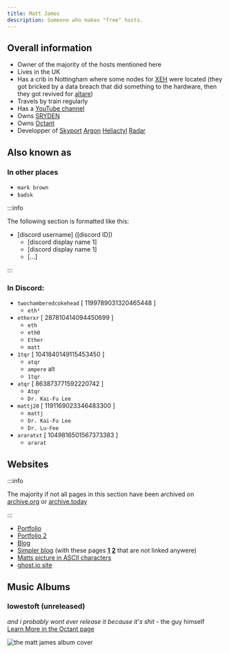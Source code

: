 ```yaml
---
title: Matt James
description: Someone who makes "free" hosts.
---
```


## Overall information
* Owner of the majority of the hosts mentioned here
* Lives in the UK
* Has a crib in Nottingham where some nodes for [XEH](../Hosts/xeh.sh.mdx) were located (they got bricked by a data breach that did something to the hardware, then they got revived for [altare](../Hosts/altare.pro.mdx))
* Travels by train regularly
* Has a [YouTube channel](https://www.youtube.com/@etherxr/)
* Owns [SRYDEN](../Companies/SRYDEN.md)
* Owns [Octant](../Companies/Octant.md)
* Developper of [Skyport](https://skyport.dev/) [Argon](../Software/argon.mdx) [Heliactyl](../Software/heliactyl.mdx) [Radar](../Software/radar.mdx)

## Also known as
### In other places
* `mark brown`
* `badsk`

:::info

The following section is formatted like this:
* [discord username] ([discord ID])
  * [discord display name 1]
  * [discord display name 1]
  * [...]

:::

### In Discord:
* `twochamberedcokehead` [ 1199789031320465448 ]
  * `eth²`
* `etherxr` [ 287810414094450699 ]
  * `eth`
  * `eth0`
  * `Ether`
  * `matt`
* `1tqr` [ 1041840149115453450 ]
  * `atqr`
  * `ampere` alt
  * `1tqr`
* `atqr` [ 863873771592220742 ]
  * `Atqr`
  * `Dr. Kai-Fu Lee`
* `mattj20` [ 1191169023346483300 ]
  * `mattj`
  * `Dr. Kai-Fu Lee`
  * `Dr. Lu-Fee`
* `araratxt` [ 1049816501567373383 ]
  * `ararat`

## Websites

:::info

The majority if not all pages in this section have been archived on [archive.org](https://web.archive.org/) or [archive.today](https://archive.today/)

:::

* [Portfolio](https://www.ether.pizza/)
* [Portfolio 2](https://ether.z1.software/)
* [Blog](https://ether.ztl.sh/)
* [Simpler blog](https://atqr.pages.dev/) (with these pages [**1**](https://atqr.pages.dev/27-02-2025) [**2**](https://atqr.pages.dev/statement) that are not linked anywere)
* [Matts picture in ASCII characters](https://z1.software/)
* [ghost.io site](https://ether-1.ghost.io/)

## Music Albums
### lowestoft (unreleased)
_and i probably wont ever release it because it's shit_ - the guy himself  
[Learn More in the Octant page](/Hosts/octant.sh#the-music-album)

![the matt james album cover](https://summerhosts.github.io/media/ether/music_album_cover.png)
